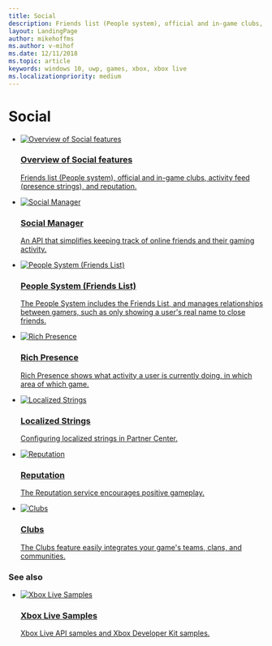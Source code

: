 ```yaml
---
title: Social
description: Friends list (People system), official and in-game clubs, activity feed (presence strings), and reputation.
layout: LandingPage
author: mikehoffms
ms.author: v-mihof
ms.date: 12/11/2018
ms.topic: article
keywords: windows 10, uwp, games, xbox, xbox live
ms.localizationpriority: medium
---
```


<h1>Social</h1>

<ul class="cardsF panelContent cols cols2">
    <li>
        <a href="live-social-overview.md">
            <div class="cardSize">
                <div class="cardPadding">
                    <div class="card">
                        <div class="cardImageOuter">
                            <div class="cardImage">
                                <img src="https://docs.microsoft.com/media/common/i_overview.svg" alt="Overview of Social features"/>
                            </div>
                        </div>
                        <div class="cardText">
                            <h3>Overview of Social features</h3>
                            <p>Friends list (People system), official and in-game clubs, activity feed (presence strings), and reputation.</p>
                        </div>
                    </div>
                </div>
            </div>
        </a>
    </li>
    <li>
        <a href="social-manager/live-social-manager-nav.md">
            <div class="cardSize">
                <div class="cardPadding">
                    <div class="card">
                        <div class="cardImageOuter">
                            <div class="cardImage">
                                <img src="https://docs.microsoft.com/media/common/i_code-blocks.svg" alt="Social Manager"/>
                            </div>
                        </div>
                        <div class="cardText">
                            <h3>Social Manager</h3>
                            <p>An API that simplifies keeping track of online friends and their gaming activity.</p>
                        </div>
                    </div>
                </div>
            </div>
        </a>
    </li>
    <li>
        <a href="people-system/live-people-system-nav.md">
            <div class="cardSize">
                <div class="cardPadding">
                    <div class="card">
                        <div class="cardImageOuter">
                            <div class="cardImage">
                                <img src="https://docs.microsoft.com/media/common/i_configure-teams.svg" alt="People System (Friends List)"/>
                            </div>
                        </div>
                        <div class="cardText">
                            <h3>People System (Friends List)</h3>
                            <p>The People System includes the Friends List, and manages relationships between gamers, such as only showing a user's real name to close friends.</p>
                        </div>
                    </div>
                </div>
            </div>
        </a>
    </li>
    <li>
        <a href="presence/live-presence-nav.md">
            <div class="cardSize">
                <div class="cardPadding">
                    <div class="card">
                        <div class="cardImageOuter">
                            <div class="cardImage">
                                <img src="https://docs.microsoft.com/media/common/i_preview.svg" alt="Rich Presence"/>
                            </div>
                        </div>
                        <div class="cardText">
                            <h3>Rich Presence</h3>
                            <p>Rich Presence shows what activity a user is currently doing, in which area of which game.</p>
                        </div>
                    </div>
                </div>
            </div>
        </a>
    </li>
    <li>
        <a href="localized-strings/live-localized-strings-nav.md">
            <div class="cardSize">
                <div class="cardPadding">
                    <div class="card">
                        <div class="cardImageOuter">
                            <div class="cardImage">
                                <img src="https://docs.microsoft.com/media/common/i_web-color.svg" alt="Localized Strings"/>
                            </div>
                        </div>
                        <div class="cardText">
                            <h3>Localized Strings</h3>
                            <p>Configuring localized strings in Partner Center.</p>
                        </div>
                    </div>
                </div>
            </div>
        </a>
    </li>
    <li>
        <a href="reputation/live-reputation-nav.md">
            <div class="cardSize">
                <div class="cardPadding">
                    <div class="card">
                        <div class="cardImageOuter">
                            <div class="cardImage">
                                <img src="https://docs.microsoft.com/media/common/i_feedback.svg" alt="Reputation"/>
                            </div>
                        </div>
                        <div class="cardText">
                            <h3>Reputation</h3>
                            <p>The Reputation service encourages positive gameplay.</p>
                        </div>
                    </div>
                </div>
            </div>
        </a>
    </li>
    <li>
        <a href="clubs/live-clubs.md">
            <div class="cardSize">
                <div class="cardPadding">
                    <div class="card">
                        <div class="cardImageOuter">
                            <div class="cardImage">
                                <img src="https://docs.microsoft.com/media/common/i_share.svg" alt="Clubs"/>
                            </div>
                        </div>
                        <div class="cardText">
                            <h3>Clubs</h3>
                            <p>The Clubs feature easily integrates your game's teams, clans, and communities.</p>
                        </div>
                    </div>
                </div>
            </div>
        </a>
    </li>
</ul>


### See also

<ul class="cardsF panelContent cols cols2">
    <li>
        <a href="../../samples.md">
            <div class="cardSize">
                <div class="cardPadding">
                    <div class="card">
                        <div class="cardImageOuter">
                            <div class="cardImage">
                                <img src="https://docs.microsoft.com/media/common/i_download-generic.svg" alt="Xbox Live Samples"/>
                            </div>
                        </div>
                        <div class="cardText">
                            <h3>Xbox Live Samples</h3>
                            <p>Xbox Live API samples and Xbox Developer Kit samples.</p>
                        </div>
                    </div>
                </div>
            </div>
        </a>
    </li>
</ul>
